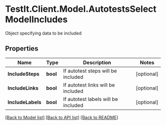 # TestIt.Client.Model.AutotestsSelectModelIncludes
Object specifying data to be included

## Properties

Name | Type | Description | Notes
------------ | ------------- | ------------- | -------------
**IncludeSteps** | **bool** | If autotest steps will be included | [optional] 
**IncludeLinks** | **bool** | If autotest links will be included | [optional] 
**IncludeLabels** | **bool** | If autotest labels will be included | [optional] 

[[Back to Model list]](../README.md#documentation-for-models) [[Back to API list]](../README.md#documentation-for-api-endpoints) [[Back to README]](../README.md)

